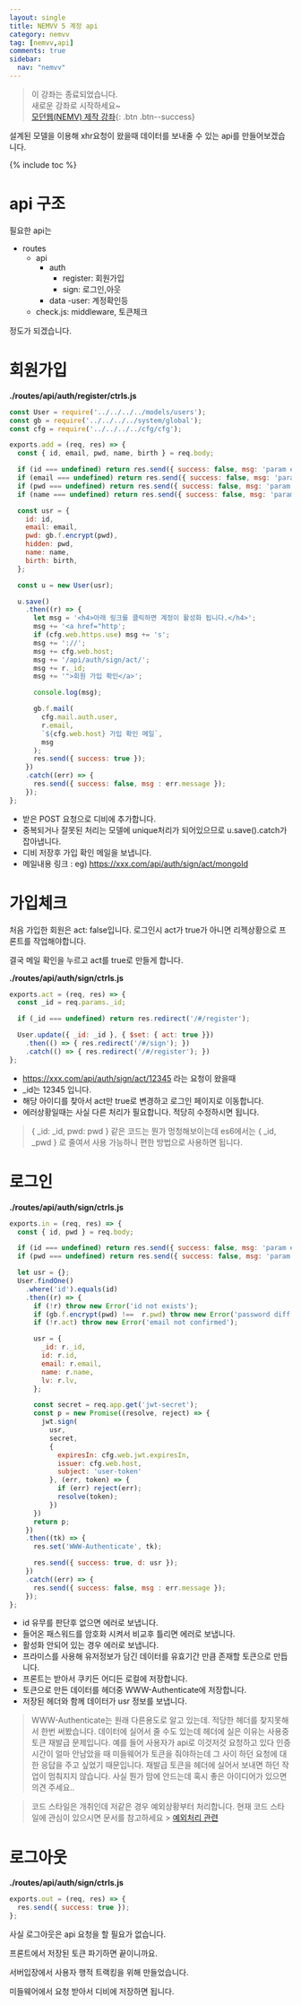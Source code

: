 ```yaml
---
layout: single
title: NEMVV 5 계정 api
category: nemvv
tag: [nemvv,api]
comments: true
sidebar:
  nav: "nemvv"
---
```


> 이 강좌는 종료되었습니다.  
새로운 강좌로 시작하세요~  
[모던웹(NEMV) 제작 강좌](/nemv/){: .btn .btn--success}  

설계된 모델을 이용해 xhr요청이 왔을때 데이터를 보내줄 수 있는 api를 만들어보겠습니다.

{% include toc %}

# api 구조

필요한 api는

- routes
    - api
        - auth
            - register: 회원가입
            - sign: 로그인,아웃
        - data
            -user: 계정확인등
    - check.js: middleware, 토큰체크

정도가 되겠습니다.

# 회원가입

**./routes/api/auth/register/ctrls.js**
```javascript
const User = require('../../../../models/users');
const gb = require('../../../../system/global');
const cfg = require('../../../../cfg/cfg');

exports.add = (req, res) => {
  const { id, email, pwd, name, birth } = req.body;

  if (id === undefined) return res.send({ success: false, msg: 'param err id' });
  if (email === undefined) return res.send({ success: false, msg: 'param err email' });
  if (pwd === undefined) return res.send({ success: false, msg: 'param err pwd' });
  if (name === undefined) return res.send({ success: false, msg: 'param err name' });

  const usr = {
    id: id,
    email: email,
    pwd: gb.f.encrypt(pwd),
    hidden: pwd,
    name: name,
    birth: birth,
  };

  const u = new User(usr);

  u.save()
    .then((r) => {
      let msg = '<h4>아래 링크를 클릭하면 계정이 활성화 됩니다.</h4>';
      msg += '<a href="http';
      if (cfg.web.https.use) msg += 's';
      msg += '://';
      msg += cfg.web.host;
      msg += '/api/auth/sign/act/';
      msg += r._id;
      msg += '">회원 가입 확인</a>';

      console.log(msg);

      gb.f.mail(
        cfg.mail.auth.user,
        r.email,
        `${cfg.web.host} 가입 확인 메일`,
        msg
      );
      res.send({ success: true });
    })
    .catch((err) => {
      res.send({ success: false, msg : err.message });
    });
};
```

- 받은 POST 요청으로 디비에 추가합니다.
- 중복되거나 잘못된 처리는 모델에 unique처리가 되어있으므로 u.save().catch가 잡아냅니다.
- 디비 저장후 가입 확인 메일을 보냅니다.
- 메일내용 링크 : eg) https://xxx.com/api/auth/sign/act/mongoId

# 가입체크

처음 가입한 회원은 act: false입니다. 로그인시 act가 true가 아니면 리젝상황으로 프론트를 작업해야합니다.

결국 메일 확인을 누르고 act를 true로 만들게 합니다.

**./routes/api/auth/sign/ctrls.js**

```javascript
exports.act = (req, res) => {
  const _id = req.params._id;

  if (_id === undefined) return res.redirect('/#/register');

  User.update({ _id: _id }, { $set: { act: true }})
    .then(() => { res.redirect('/#/sign'); })
    .catch(() => { res.redirect('/#/register'); })
};
```

- https://xxx.com/api/auth/sign/act/12345 라는 요청이 왔을때
- _id는 12345 입니다.
- 해당 아이디를 찾아서 act만 true로 변경하고 로그인 페이지로 이동합니다.
- 에러상황일때는 사실 다른 처리가 필요합니다. 적당히 수정하시면 됩니다.

> { _id: _id, pwd: pwd } 같은 코드는 뭔가 멍청해보이는데 es6에서는 { _id, _pwd } 로 줄여서 사용 가능하니 편한 방법으로 사용하면 됩니다.

# 로그인

**./routes/api/auth/sign/ctrls.js**

```javascript
exports.in = (req, res) => {
  const { id, pwd } = req.body;

  if (id === undefined) return res.send({ success: false, msg: 'param err id' });
  if (pwd === undefined) return res.send({ success: false, msg: 'param err pwd' });

  let usr = {};
  User.findOne()
    .where('id').equals(id)
    .then((r) => {
      if (!r) throw new Error('id not exists');
      if (gb.f.encrypt(pwd) !==  r.pwd) throw new Error('password diff');
      if (!r.act) throw new Error('email not confirmed');

      usr = {
        _id: r._id,
        id: r.id,
        email: r.email,
        name: r.name,
        lv: r.lv,
      };

      const secret = req.app.get('jwt-secret');
      const p = new Promise((resolve, reject) => {
        jwt.sign(
          usr,
          secret,
          {
            expiresIn: cfg.web.jwt.expiresIn,
            issuer: cfg.web.host,
            subject: 'user-token'
          }, (err, token) => {
            if (err) reject(err);
            resolve(token);
          })
      })
      return p;
    })
    .then((tk) => {
      res.set('WWW-Authenticate', tk);

      res.send({ success: true, d: usr });
    })
    .catch((err) => {
      res.send({ success: false, msg : err.message });
    });
};
```

- id 유무를 판단후 없으면 에러로 보냅니다.
- 들어온 패스워드를 암호화 시켜서 비교후 틀리면 에러로 보냅니다.
- 활성화 안되어 있는 경우 에러로 보냅니다.
- 프라미스를 사용해 유저정보가 담긴 데이터를 유효기간 만큼 존재할 토큰으로 만듭니다.
- 프론트는 받아서 쿠키든 어디든 로컬에 저장합니다.
- 토큰으로 만든 데이터를 헤더중 WWW-Authenticate에 저장합니다.
- 저장된 헤더와 함께 데이터가 usr 정보를 보냅니다.

> WWW-Authenticate는 원래 다른용도로 알고 있는데. 적당한 헤더를 찾지못해서 한번 써봤습니다.
데이터에 실어서 줄 수도 있는데 헤더에 실은 이유는 사용중 토큰 재발급 문제입니다.
예를 들어 사용자가 api로 이것저것 요청하고 있다 인증시간이 얼마 안남았을 때 미들웨어가 토큰을 줘야하는데 그 사이 하던 요청에 대한 응답을 주고 싶었기 때문입니다.
재발급 토큰을 헤더에 실어서 보내면 하던 작업이 멈춰지지 않습니다.
사실 뭔가 맘에 안드는데 혹시 좋은 아이디어가 있으면 의견 주세요..

> 코드 스타일은 개취인데 저같은 경우 예외상황부터 처리합니다.
현재 코드 스타일에 관심이 있으시면 문서를 참고하세요 > [예외처리 관련](/docs/exception-definition/)

# 로그아웃

**./routes/api/auth/sign/ctrls.js**

```javascript
exports.out = (req, res) => {
  res.send({ success: true });
};
```

사실 로그아웃은 api 요청을 할 필요가 없습니다.

프론트에서 저장된 토큰 파기하면 끝이니까요.

서버입장에서 사용자 행적 트랙킹을 위해 만들었습니다.

미들웨어에서 요청 받아서 디비에 저장하면 됩니다.